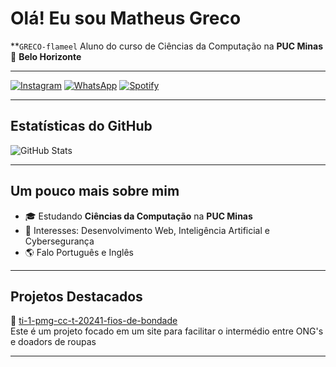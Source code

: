 # Olá! Eu sou Matheus Greco

**`GRECO-flameel` 
Aluno do curso de Ciências da Computação na **PUC Minas**  
📍 **Belo Horizonte**

---


[![Instagram](https://img.shields.io/badge/INSTAGRAM-red?style=for-the-badge)](https://www.instagram.com/matheus_greco_/profilecard/?igsh=MXE4Z2psMmVrYjJndw==)
[![WhatsApp](https://img.shields.io/badge/WHATSAPP-green?style=for-the-badge)](https://wa.me/qr/RZBLXI3ZEIM5J1)
[![Spotify](https://img.shields.io/badge/SPOTIFY-green?style=for-the-badge)](https://open.spotify.com/user/matheusgrecomd?si=9466367ceb6244a4)

---

## Estatísticas do GitHub

![GitHub Stats](https://github-readme-stats.vercel.app/api/top-langs/?username=GRECO-flameell&layout=compact&theme=github_dark)

---

## Um pouco mais sobre mim

- 🎓 Estudando **Ciências da Computação** na **PUC Minas**
- 🌱 Interesses: Desenvolvimento Web, Inteligência Artificial e Cybersegurança 
- 🌎 Falo Português e Inglês

---

## Projetos Destacados

📌 [ti-1-pmg-cc-t-20241-fios-de-bondade](https://github.com/ICEI-PUC-Minas-PMGCC-TI/ti-1-pmg-cc-t-20241-fios-de-bondade)  
Este é um projeto focado em um site para facilitar o intermédio entre ONG's e doadors de roupas

---


